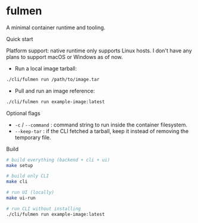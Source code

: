 # fulmen

A minimal container runtime and tooling.

Quick start

Platform support: native runtime only supports Linux hosts. I don't have any plans to support macOS or Windows as of now.

- Run a local image tarball:

```bash
./cli/fulmen run /path/to/image.tar
```

- Pull and run an image reference:

```bash
./cli/fulmen run example-image:latest
```

Optional flags

- `-c` / `--command` : command string to run inside the container filesystem.
- `--keep-tar` : if the CLI fetched a tarball, keep it instead of removing the temporary file.

Build

```bash
# build everything (backend + cli + ui)
make setup

# build only CLI
make cli

# run UI (locally)
make ui-run

# run CLI without installing
./cli/fulmen run example-image:latest
```
